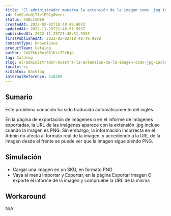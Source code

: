 ```yaml
---
title: 'El administrador muestra la extensión de la imagen como .jpg incluso cuando la imagen es .png'
id: 1nVCuVnNjT7e1E9Cy0Veer
status: PUBLISHED
createdAt: 2022-02-02T18:48:49.607Z
updatedAt: 2022-11-25T21:48:51.993Z
publishedAt: 2022-11-25T21:48:51.993Z
firstPublishedAt: 2022-02-02T18:48:49.929Z
contentType: knownIssue
productTeam: Catalog
author: 2mXZkbi0oi061KicTExNjo
tag: Catalog
slug: el-administrador-muestra-la-extension-de-la-imagen-como-jpg-incluso-cuando-la-imagen-es-png
locale: es
kiStatus: Backlog
internalReference: 516269
---
```


## Sumario

<div class="alert alert-info">
  <p>Este problema conocido ha sido traducido automáticamente del inglés.</p>
</div>


En la página de exportación de imágenes o en el informe de imágenes exportadas, la URL de las imágenes aparece con la extensión .jpg incluso cuando la imagen es PNG. Sin embargo, la información incorrecta en el Admin no afecta al formato real de la imagen, y accediendo a la URL de la imagen desde el frente se puede ver que la imagen sigue siendo PNG.



## Simulación


- Cargar una imagen en un SKU, en formato PNG
- Vaya al menú Importar y Exportar, en la página Exportar imagen O exporte el informe de la imagen y compruebe la URL de la misma



## Workaround


N/A

